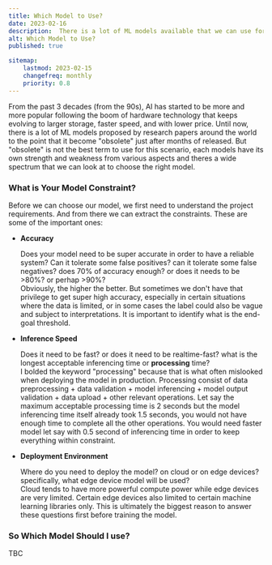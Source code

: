 ```yaml
---
title: Which Model to Use?
date: 2023-02-16
description:  There is a lot of ML models available that we can use for our next project. The question is, which one?
alt: Which Model to Use?
published: true

sitemap:
    lastmod: 2023-02-15
    changefreq: monthly
    priority: 0.8
---
```


From the past 3 decades (from the 90s), AI has started to be more and more popular following the boom of hardware technology that keeps evolving to larger storage, faster speed, and with lower price. Until now, there is a lot of ML models proposed by research papers around the world to the point that it become "obsolete" just after months of released. But "obsolete" is not the best term to use for this scenario, each models have its own strength and weakness from various aspects and theres a wide spectrum that we can look at to choose the right model.

### What is Your Model Constraint?

Before we can choose our model, we first need to understand the project requirements. And from there we can extract the constraints. These are some of the important ones:

- **Accuracy**

	Does your model need to be super accurate in order to have a reliable system? Can it tolerate some false positives? can it tolerate some false negatives? does 70% of accuracy enough? or does it needs to be >80%? or perhap >90%?
	<br/>
	Obviously, the higher the better. But sometimes we don't have that privilege to get super high accuracy, especially in certain situations where the data is limited, or in some cases the label could also be vague and subject to interpretations. It is important to identify what is the end-goal threshold.

- **Inference Speed**

	Does it need to be fast? or does it need to be realtime-fast? what is the longest acceptable inferencing time or **processing** time?
	<br/>
	I bolded the keyword "processing" because that is what often mislooked when deploying the model in production. Processing consist of data preprocessing + data validation + model inferencing + model output validation + data upload + other relevant operations. Let say the maximum acceptable processing time is 2 seconds but the model inferencing time itself already took 1.5 seconds, you would not have enough time to complete all the other operations. You would need faster model let say with 0.5 second of inferencing time in order to keep everything within constraint.

- **Deployment Environment**

	Where do you need to deploy the model? on cloud or on edge devices? specifically, what edge device model will be used? 
	<br/>
	Cloud tends to have more powerful compute power while edge devices are very limited. Certain edge devices also limited to certain machine learning libraries only. This is ultimately the biggest reason to answer these questions first before training the model.

### So Which Model Should I use?

TBC

	